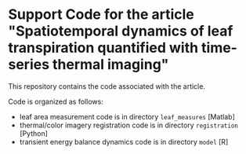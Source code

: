 # Support Code for the article "Spatiotemporal dynamics of leaf transpiration quantified with time-series thermal imaging"

This repository contains the code associated with the article. 

Code is organized as follows:

* leaf area measurement code is in directory `leaf_measures` [Matlab]
* thermal/color imagery registration code is in directory `registration` [Python]
* transient energy balance dynamics code is in directory `model` [R]
